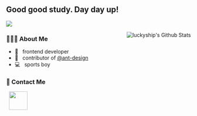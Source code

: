 <h2> Good good study. Day day up! </h2>

 ![](https://visitor-badge.glitch.me/badge?page_id=luckyship)


<img align="right" src="https://github-readme-stats.vercel.app/api?username=luckyship&include_all_commits=true&count_private=true&show_icons=true&theme=tokyonight" alt="luckyship's Github Stats">

<h3> 👨🏻‍💻 About Me </h3>

- 🔭 &nbsp; frontend developer
- 🌱 &nbsp; contributor of [@ant-design](https://github.com/NG-ZORRO/ng-zorro-antd)
- 💻 &nbsp; sports boy
<h3>🤔 Contact Me</h3>

&nbsp; <a href="mailto:304093931@qq.com" target="_blank" rel="noopener noreferrer"><img src="https://img.icons8.com/plasticine/100/000000/gmail.png"  width="50" /></a>
